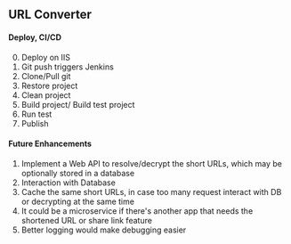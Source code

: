 ## URL Converter

#### Deploy, CI/CD
0. Deploy on IIS
1. Git push triggers Jenkins
2. Clone/Pull git
3. Restore project
4. Clean project
5. Build project/ Build test project
6. Run test
7. Publish

#### Future Enhancements
1. Implement a Web API to resolve/decrypt the short URLs, which may be optionally stored in a database
2. Interaction with Database
3. Cache the same short URLs, in case too many request interact with DB or decrypting at the same time
4. It could be a microservice if there's another app that needs the shortened URL or share link feature
5. Better logging would make debugging easier